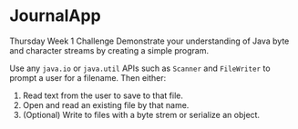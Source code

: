 # JournalApp
Thursday Week 1 Challenge
Demonstrate your understanding of Java byte and character streams by creating a simple program.

Use any `java.io` or `java.util` APIs such as `Scanner` and `FileWriter` to prompt a user for a filename. Then either:
1. Read text from the user to save to that file.
2. Open and read an existing file by that name.
3. (Optional) Write to files with a byte strem or serialize an object.
